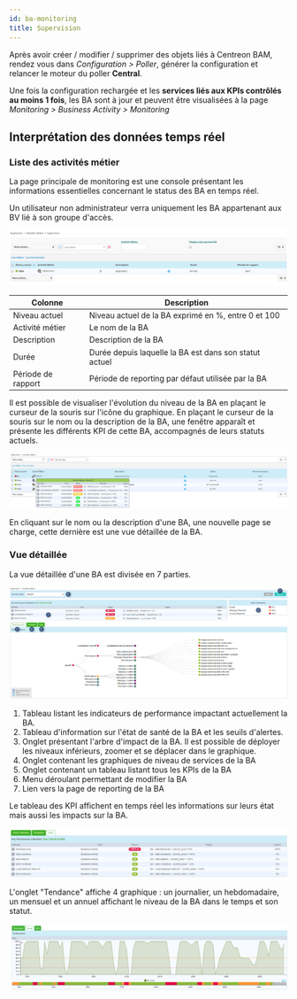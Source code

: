 ```yaml
---
id: ba-monitoring
title: Supervision
---
```


Après avoir créer / modifier / supprimer des objets liés à Centreon BAM,
rendez vous dans *Configuration > Poller*, générer la configuration et
relancer le moteur du poller **Central**.

Une fois la configuration rechargée et les **services liés aux KPIs
contrôlés au moins 1 fois**, les BA sont à jour et peuvent être
visualisées à la page *Monitoring > Business Activity > Monitoring*

## Interprétation des données temps réel

### Liste des activités métier

La page principale de monitoring est une console présentant les
informations essentielles concernant le status des BA en temps réel.

Un utilisateur non administrateur verra uniquement les BA appartenant aux BV lié à son groupe d'accès.

![image](../assets/service-mapping/guide/mon_ba_list.png)

  Colonne      |   Description
  ----|----
  Niveau actuel  |     Niveau actuel de la BA exprimé en %, entre 0 et 100
  Activité métier   |  Le nom de la BA
  Description    |     Description de la BA
  Durée         |      Durée depuis laquelle la BA est dans son statut actuel
  Période de rapport  | Période de reporting par défaut utilisée par la BA

Il est possible de visualiser l'évolution du niveau de la BA en plaçant
le curseur de la souris sur l'icône du graphique. En plaçant le curseur
de la souris sur le nom ou la description de la BA, une fenêtre apparaît
et présente les différents KPI de cette BA, accompagnés de leurs statuts
actuels.

![image](../assets/service-mapping/guide/mon_mouse_over.png)

En cliquant sur le nom ou la description d'une BA, une nouvelle page se
charge, cette dernière est une vue détaillée de la BA.

### Vue détaillée

La vue détaillée d'une BA est divisée en 7 parties.

![image](../assets/service-mapping/guide/mon_detailed.png)

1.  Tableau listant les indicateurs de performance impactant actuellement la BA.
2.  Tableau d'information sur l'état de santé de la BA et les seuils d'alertes.
3.  Onglet présentant l'arbre d'impact de la BA. Il est possible de déployer les niveaux inférieurs, zoomer et se déplacer dans le graphique.
4.  Onglet contenant les graphiques de niveau de services de la BA
5.  Onglet contenant un tableau listant tous les KPIs de la BA
6.  Menu déroulant permettant de modifier la BA
7.  Lien vers la page de reporting de la BA

Le tableau des KPI affichent en temps réel les informations sur leurs état mais aussi les impacts sur la BA.

![image](../assets/service-mapping/guide/mon_kpi_list.png)

L'onglet "Tendance" affiche 4 graphique : un journalier, un
hebdomadaire, un mensuel et un annuel affichant le niveau de la BA dans
le temps et son statut.

![image](../assets/service-mapping/guide/mon_trend.png)